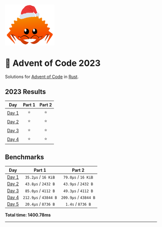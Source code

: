<img src="./.assets/christmas_ferris.png" width="164" alt="ferris">

# 🎄 Advent of Code 2023

Solutions for [Advent of Code](https://adventofcode.com/) in [Rust](https://www.rust-lang.org/).

<!--- advent_readme_stars table --->

## 2023 Results

|                     Day                      | Part 1 | Part 2 |
| :------------------------------------------: | :----: | :----: |
| [Day 1](https://adventofcode.com/2023/day/1) |   ⭐   |   ⭐   |
| [Day 2](https://adventofcode.com/2023/day/2) |   ⭐   |   ⭐   |
| [Day 3](https://adventofcode.com/2023/day/3) |   ⭐   |   ⭐   |
| [Day 4](https://adventofcode.com/2023/day/4) |   ⭐   |   ⭐   |

<!--- advent_readme_stars table --->

<!--- benchmarking table --->
## Benchmarks

| Day | Part 1 | Part 2 |
| :---: | :---: | :---:  |
| [Day 1](./src/bin/01.rs) | `35.2µs` / `16 KiB` | `79.0µs` / `16 KiB` |
| [Day 2](./src/bin/02.rs) | `43.8µs` / `2432 B` | `43.9µs` / `2432 B` |
| [Day 3](./src/bin/03.rs) | `85.0µs` / `4112 B` | `49.3µs` / `4112 B` |
| [Day 4](./src/bin/04.rs) | `212.9µs` / `43844 B` | `209.9µs` / `43844 B` |
| [Day 5](./src/bin/05.rs) | `20.4µs` / `8736 B` | `1.4s` / `8736 B` |

**Total time: 1400.78ms**

<!--- benchmarking table --->

---
